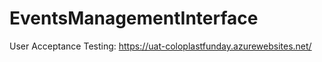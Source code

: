 # EventsManagementInterface

User Acceptance Testing: https://uat-coloplastfunday.azurewebsites.net/
